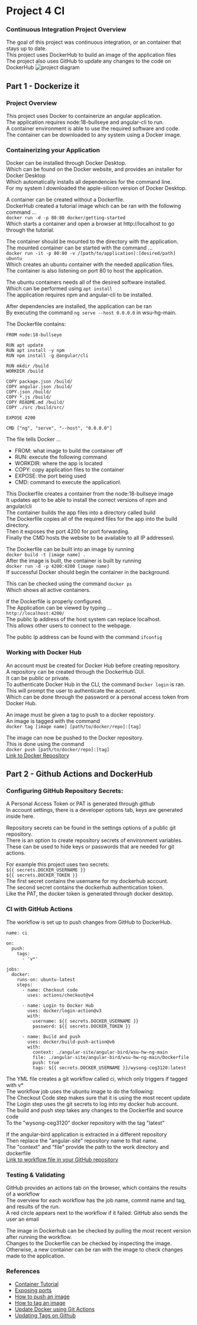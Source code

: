# Project 4 CI 
### Continuous Integration Project Overview
The goal of this project was continuous integration, or an container that stays up to date.\
This project uses DockerHub to build an image of the application files\
The project also uses GitHub to update any changes to the code on DockerHub
![project diagram](diagram-ci.png)

## Part 1 - Dockerize it
### Project Overview 
This project uses Docker to containerize an angular application.\
The application requires node:18-bullseye and angular-cli to run.\
A container environment is able to use the required software and code.\
The container can be downloaded to any system using a Docker image.

### Containerizing your Application
Docker can be installed through Docker Desktop.\
Which can be found on the Docker website, and provides an installer for Docker Desktop\
Which automatically installs all dependencies for the command line.\
For my system I downloaded the apple-silicon version of Docker Desktop.

A container can be created without a Dockerfile.\
DockerHub created a tutorial image which can be ran with the following command ...\
`docker run -d -p 80:80 docker/getting-started`\
Which starts a container and open a browser at http://localhost⁠ to go through the tutorial.


The container should be mounted to the directory with the application.\
The mounted container can be started with the command ...\
`docker run -it -p 80:80 -v /[path/to/application]:[desired/path] ubuntu`\
Which creates an ubuntu container with the needed application files.\
The container is also listening on port 80 to host the application.

The ubuntu containers needs all of the desired software installed.\
Which can be performed using `apt install`\
The application requires npm and angular-cli to be installed.

After dependencies are installed, the application can be ran\
By executing the command `ng serve --host 0.0.0.0` in wsu-hg-main.

The Dockerfile contains:
```
FROM node:18-bullseye

RUN apt update 
RUN apt install -y npm
RUN npm install -g @angular/cli

RUN mkdir /build
WORKDIR /build

COPY package.json /build/
COPY angular.json /build/
COPY.json /build/
COPY *.js /build/
COPY README.md /build/
COPY ./src /build/src/

EXPOSE 4200

CMD ["ng", "serve", "--host", "0.0.0.0"]
```
The file tells Docker ...
- FROM: what image to build the container off
- RUN: execute the following command
- WORKDIR: where the app is located
- COPY: copy application files to the container
- EXPOSE: the port being used
- CMD: command to execute the application\

This Dockerfile creates a container from the node:18-bullseye image\
It updates apt to be able to install the correct versions of npm and angular/cli\
The container builds the app files into a directory called build\
The Dockerfile copies all of the required files for the app into the build directory.\
Then it exposes the port 4200 for port forwarding.\
Finally the CMD hosts the website to be available to all IP addresses\


The Dockerfile can be built into an image by running\
`docker build -t [image name] .`\
After the image is built, the container is built by running\
`docker run -d -p 4200:4200 [image name]`\
If successful Docker should begin the container in the background.

This can be checked using the command `docker ps`\
Which shows all active containers.

If the Dockerfile is properly configured.\
The Application can be viewed by typing ...\
`http://localhost:4200/` \
The public Ip address of the host system can replace localhost.\
This allows other users to connect to the webpage.

The public Ip address can be found with the command
`ifconfig`

### Working with Docker Hub
An account must be created for Docker Hub before creating repository.\
A repository can be created through the DockerHub GUI.\
It can be public or private.\
To authenticate Docker Hub in the CLI, the command `Docker login` is ran. \
This will prompt the user to authenticate the account.\
Which can be done through the password or a personal access token from Docker Hub.

An image must be given a tag to push to a docker repoistory.\
An image is tagged with the command \
`docker tag [image name] [path/to/docker/repo]:[tag]`

The image can now be pushed to the Docker repository.\
This is done using the conmand \
`docker push [path/to/docker/repo]:[tag]`\
[Link to Docker Repository](https://hub.docker.com/r/hannahwysong/wysong-ceg3120/tags)

## Part 2 - Github Actions and DockerHub
### Configuring GitHub Repository Secrets:
A Personal Access Token or PAT is generated through github\
In account settings, there is a developer options tab, keys are generated inside here.

Repository secrets can be found in the settings options of a public git repository.\
There is an option to create repository secrets of environment variables.\
These can be used to hide keys or passwords that are needed for git actions.

For example this project uses two secrets:\
`${{ secrets.DOCKER_USERNAME }}`\
 `${{ secrets.DOCKER_TOKEN }}`\
The first secret contains the username for my dockerhub account. \
The second secret contains the dockerhub authentication token.\
Like the PAT, the docker token is generated through docker desktop. 

### CI with GitHub Actions
The workflow is set up to push changes from GitHub to DockerHub.
```
name: ci

on:
  push:
    tags:
      - 'v*'

jobs:
  docker:
    runs-on: ubuntu-latest
    steps:
      - name: Checkout code
        uses: actions/checkout@v4

      - name: Login to Docker Hub
        uses: docker/login-action@v3
        with:
          username: ${{ secrets.DOCKER_USERNAME }}
          password: ${{ secrets.DOCKER_TOKEN }}

      - name: Build and push
        uses: docker/build-push-action@v6
        with:
          context: ./angular-site/angular-bird/wsu-hw-ng-main
          file: ./angular-site/angular-bird/wsu-hw-ng-main/Dockerfile
          push: true
          tags: ${{ secrets.DOCKER_USERNAME }}/wysong-ceg3120:latest
```
The YML file creates a git workflow called ci, which only triggers if tagged with v*\
The workflow job uses the ubuntu image to do the following: \
The Checkout Code step makes sure that it is using the most recent update\
The Login step uses the git secrets to log into my docker hub account. \
The build and push step takes any changes to the Dockerfile and source code\
To the "wysong-ceg3120" docker repository with the tag "latest"

If the angular-bird application is extracted in a different repository\
Then replace the "angular-site" repository name to that name.\
The "context" and "file" provide the path to the work directory and dockerfile\
[Link to workflow file in your GitHub repository](https://github.com/WSU-kduncan/ceg3120-cicd-hannahwysong/actions/runs/14500754968/workflow)
### Testing & Validating
GitHub provides an actions tab on the browser, which contains the results of a workflow\
The overview for each workflow has the job name, commit name and tag, and results of the run.\
A red circle appears next to the workflow if it failed. GitHub also sends the user an email

The image in Dockerhub can be checked by pulling the most recent version after running the workflow.\
Changes to the Dockerfile can be checked by inspecting the image.\
Otherwise, a new container can be ran with the image to check changes made to the application.


### References
- [Container Tutorial](https://docs.docker.com/get-started/workshop/02_our_app/)
- [Exposing ports](https://docs.docker.com/get-started/docker-concepts/running-containers/publishing-ports/)
- [How to push an image](https://docs.docker.com/get-started/introduction/build-and-push-first-image/)
- [How to tag an image](https://docs.docker.com/reference/cli/docker/image/tag/)
- [Update Docker using Git Actions](https://docs.docker.com/build/ci/github-actions/update-dockerhub-desc/)
- [Updating Tags on Github](https://stackoverflow.com/questions/19757770/git-tags-dont-show-up-as-github-releases)
